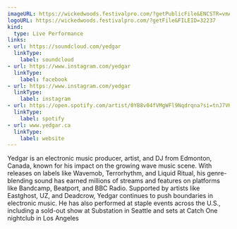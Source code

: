 ```yaml
---
imageURL: https://wickedwoods.festivalpro.com/?getPublicFile&ENCSTR=vmAODOdbLEfAdFjOFfnu
logoURL: https://wickedwoods.festivalpro.com/?getFile&FILEID=32237
kind:
  type: Live Performance
links:
- url: https://soundcloud.com/yedgar
  linkType:
    label: soundcloud
- url: https://www.instagram.com/yedgar
  linkType:
    label: facebook
- url: https://www.instagram.com/yedgar
  linkType:
    label: instagram
- url: https://open.spotify.com/artist/0YB8v04fVMgWFl9Nqdrqna?si=tnJ7VKNGTJaLv9ITIJ9dHQ&fbclid=PAZXh0bgNhZW0CMTEAAafE1qbPUPu2fZJRcx39ibDn22q4dWnqjvieN9YadFAjPz8KwL8N2fBOZRTDrQ_aem_71_OGUHFyOhvRsuF0oeGxg&nd=1&dlsi=4f3438ddde474f4a
  linkType:
    label: spotify
- url: www.yedgar.ca
  linkType:
    label: website
---
```

Yedgar is an electronic music producer, artist, and DJ from Edmonton, Canada, known for his impact on the growing wave music scene. With releases on labels like Wavemob, Terrorhythm, and Liquid Ritual, his genre-blending sound has earned millions of streams and features on platforms like Bandcamp, Beatport, and BBC Radio. Supported by artists like Eastghost, UZ, and Deadcrow, Yedgar continues to push boundaries in electronic music. He has also performed at staple events across the U.S., including a sold-out show at Substation in Seattle and sets at Catch One nightclub in Los Angeles